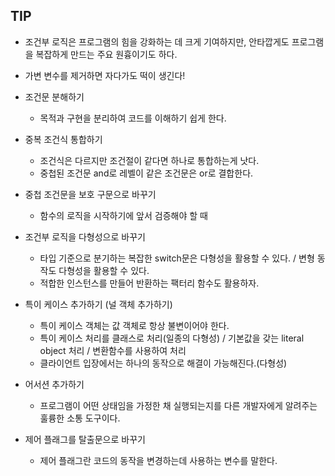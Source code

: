 ## TIP

- 조건부 로직은 프로그램의 힘을 강화하는 데 크게 기여하지만, 안타깝게도 프로그램을 복잡하게 만드는 주요 원흉이기도 하다.
- 가변 변수를 제거하면 자다가도 떡이 생긴다!

- 조건문 분해하기
  - 목적과 구현을 분리하여 코드를 이해하기 쉽게 한다.
- 중복 조건식 통합하기
  - 조건식은 다르지만 조건절이 같다면 하나로 통합하는게 낫다.
  - 중첩된 조건문 and로 레벨이 같은 조건문은 or로 결합한다.
- 중첩 조건문을 보호 구문으로 바꾸기
  - 함수의 로직을 시작하기에 앞서 검증해야 할 때
- 조건부 로직을 다형성으로 바꾸기
  - 타입 기준으로 분기하는 복잡한 switch문은 다형성을 활용할 수 있다. / 변형 동작도 다형성을 활용할 수 있다.
  - 적합한 인스턴스를 만들어 반환하는 팩터리 함수도 활용하자.
- 특이 케이스 추가하기 (널 객체 추가하기)
  - 특이 케이스 객체는 값 객체로 항상 불변이어야 한다.
  - 특이 케이스 처리를 클래스로 처리(일종의 다형성) / 기본값을 갖는 literal object 처리 / 변환함수를 사용하여 처리
  - 클라이언트 입장에서는 하나의 동작으로 해결이 가능해진다.(다형성)
- 어서션 추가하기
  - 프로그램이 어떤 상태임을 가정한 채 실행되는지를 다른 개발자에게 알려주는 훌륭한 소통 도구이다.
- 제어 플래그를 탈출문으로 바꾸기
  - 제어 플래그란 코드의 동작을 변경하는데 사용하는 변수를 말한다.
